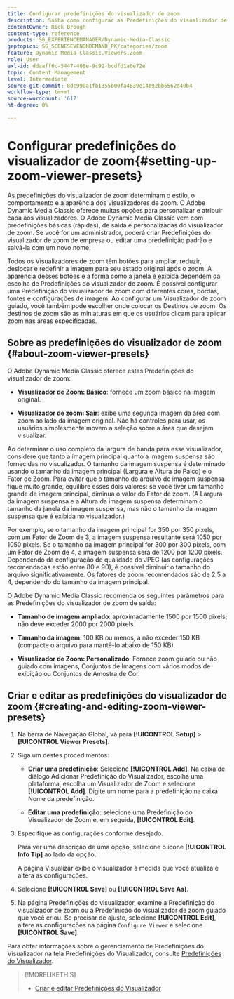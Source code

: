 ```yaml
---
title: Configurar predefinições do visualizador de zoom
description: Saiba como configurar as Predefinições do visualizador de zoom no Adobe Dynamic Media Classic.
contentOwner: Rick Brough
content-type: reference
products: SG_EXPERIENCEMANAGER/Dynamic-Media-Classic
geptopics: SG_SCENESEVENONDEMAND_PK/categories/zoom
feature: Dynamic Media Classic,Viewers,Zoom
role: User
exl-id: ddaaff6c-5447-408e-9c92-bcdfd1a0e72e
topic: Content Management
level: Intermediate
source-git-commit: 8dc990a1fb1355b00fa4839e14b92bb6562d40b4
workflow-type: tm+mt
source-wordcount: '617'
ht-degree: 0%

---
```


# Configurar predefinições do visualizador de zoom{#setting-up-zoom-viewer-presets}

As predefinições do visualizador de zoom determinam o estilo, o comportamento e a aparência dos visualizadores de zoom. O Adobe Dynamic Media Classic oferece muitas opções para personalizar e atribuir capa aos visualizadores. O Adobe Dynamic Media Classic vem com predefinições básicas (rápidas), de saída e personalizadas do visualizador de zoom. Se você for um administrador, poderá criar Predefinições do visualizador de zoom de empresa ou editar uma predefinição padrão e salvá-la com um novo nome.

Todos os Visualizadores de zoom têm botões para ampliar, reduzir, deslocar e redefinir a imagem para seu estado original após o zoom. A aparência desses botões e a forma como a janela é exibida dependem da escolha de Predefinições do visualizador de zoom. É possível configurar uma Predefinição do visualizador de zoom com diferentes cores, bordas, fontes e configurações de imagem. Ao configurar um Visualizador de zoom guiado, você também pode escolher onde colocar os Destinos de zoom. Os destinos de zoom são as miniaturas em que os usuários clicam para aplicar zoom nas áreas especificadas.

## Sobre as predefinições do visualizador de zoom {#about-zoom-viewer-presets}

O Adobe Dynamic Media Classic oferece estas Predefinições do visualizador de zoom:

* **Visualizador de Zoom: Básico**: fornece um zoom básico na imagem original.

* **Visualizador de zoom: Sair**: exibe uma segunda imagem da área com zoom ao lado da imagem original. Não há controles para usar, os usuários simplesmente movem a seleção sobre a área que desejam visualizar.

Ao determinar o uso completo da largura de banda para esse visualizador, considere que tanto a imagem principal quanto a imagem suspensa são fornecidas no visualizador. O tamanho da imagem suspensa é determinado usando o tamanho da imagem principal (Largura e Altura do Palco) e o Fator de Zoom. Para evitar que o tamanho do arquivo de imagem suspensa fique muito grande, equilibre esses dois valores: se você tiver um tamanho grande de imagem principal, diminua o valor do Fator de zoom. (A Largura da imagem suspensa e a Altura da imagem suspensa determinam o tamanho da janela da imagem suspensa, mas não o tamanho da imagem suspensa que é exibida no visualizador.)

Por exemplo, se o tamanho da imagem principal for 350 por 350 pixels, com um Fator de Zoom de 3, a imagem suspensa resultante será 1050 por 1050 pixels. Se o tamanho da imagem principal for 300 por 300 pixels, com um Fator de Zoom de 4, a imagem suspensa será de 1200 por 1200 pixels. Dependendo da configuração de qualidade do JPEG (as configurações recomendadas estão entre 80 e 90), é possível diminuir o tamanho do arquivo significativamente. Os fatores de zoom recomendados são de 2,5 a 4, dependendo do tamanho da imagem principal.

O Adobe Dynamic Media Classic recomenda os seguintes parâmetros para as Predefinições do visualizador de zoom de saída:

* **Tamanho de imagem ampliado**: aproximadamente 1500 por 1500 pixels; não deve exceder 2000 por 2000 pixels.

* **Tamanho da imagem**: 100 KB ou menos, a não exceder 150 KB (compacte o arquivo para mantê-lo abaixo de 150 KB).

* **Visualizador de Zoom: Personalizado**: Fornece zoom guiado ou não guiado com imagens, Conjuntos de Imagens com vários modos de exibição ou Conjuntos de Amostra de Cor.

## Criar e editar as predefinições do visualizador de zoom {#creating-and-editing-zoom-viewer-presets}

1. Na barra de Navegação Global, vá para **[!UICONTROL Setup]** > **[!UICONTROL Viewer Presets]**.
1. Siga um destes procedimentos:

   * **Criar uma predefinição**: Selecione **[!UICONTROL Add]**. Na caixa de diálogo Adicionar Predefinição do Visualizador, escolha uma plataforma, escolha um Visualizador de Zoom e selecione **[!UICONTROL Add]**. Digite um nome para a predefinição na caixa Nome da predefinição.

   * **Editar uma predefinição**: selecione uma Predefinição do Visualizador de Zoom e, em seguida, **[!UICONTROL Edit]**.

1. Especifique as configurações conforme desejado.

   Para ver uma descrição de uma opção, selecione o ícone **[!UICONTROL Info Tip]** ao lado da opção.

   A página Visualizar exibe o visualizador à medida que você atualiza e altera as configurações.

1. Selecione **[!UICONTROL Save]** ou **[!UICONTROL Save As]**.
1. Na página Predefinições do visualizador, examine a Predefinição do visualizador de zoom ou a Predefinição do visualizador de zoom guiado que você criou. Se precisar de ajuste, selecione **[!UICONTROL Edit]**, altere as configurações na página `Configure Viewer` e selecione **[!UICONTROL Save]**.

Para obter informações sobre o gerenciamento de Predefinições do Visualizador na tela Predefinições do Visualizador, consulte [Predefinições do Visualizador](application-setup.md#viewer_presets).

>[!MORELIKETHIS]
>
>* [Criar e editar Predefinições do Visualizador](application-setup.md#adding_and_editing_viewer_presets)
